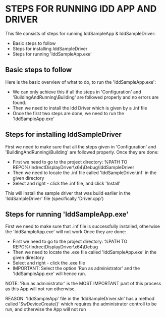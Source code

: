 # STEPS FOR RUNNING IDD APP AND DRIVER #

This file consists of steps for running IddSampleApp & IddSampleDriver:

* Basic steps to follow
* Steps for installing IddSampleDriver
* Steps for running 'IddSampleApp.exe'


## Basic steps to follow ##

Here is the basic overview of what to do, to run the 'IddSampleApp.exe':

* We can only achieve this if all the steps in 'Configuration' and 'BuildingAndRunning\Building' are followed properly and no errors are found.
* Then we need to install the Idd Driver which is given by a .inf file 
* Once the first two steps are done, we need to run the 'IddSampleApp.exe'


## Steps for installing IddSampleDriver ##

First we need to make sure that all the steps given in 'Configuration' and 'BuildingAndRunning\Building' are followed properly. 
Once they are done: 

* First we need to go to the project directory: %PATH TO REPO%\IndrectDisplayDriver\x64\Debug\IddSampleDriver
* Then we need to locate the .inf file called 'IddSampleDriver.inf' in the given directory
* Select and right - click the .inf file, and click 'Install'

This will install the sample driver that was build earlier in the 'IddSampleDriver' file (specifically 'Driver.cpp')


## Steps for running 'IddSampleApp.exe' ##

First we need to make sure that .inf file is successfully installed, otherwise the 'IddSampleApp.exe' will not work
Once they are done: 

* First we need to go to the project directory: %PATH TO REPO%\IndrectDisplayDriver\x64\Debug
* Then we need to locate the .exe file called 'IddSampleApp.exe' in the given directory
* Select and right - click the .exe file
* IMPORTANT: Select the option 'Run as administrator' and the 'IddSampleApp.exe' will hence run.

NOTE: 'Run as administrator' is the MOST IMPORTANT part of this process as this App will not run otherwise. 

REASON: 'IddSampleApp' file in the 'IddSampleDriver.sln' has a method called 'SwDeviceCreate()' which requires the administrator controll to be run, and otherwise the App will not run
